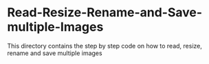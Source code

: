 # Read-Resize-Rename-and-Save-multiple-Images
This directory contains the step by step code on how to read, resize, rename and save multiple images
